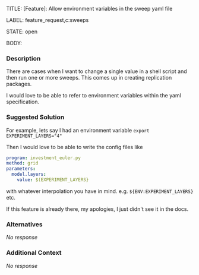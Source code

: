 TITLE:
[Feature]: Allow environment variables in the sweep yaml file

LABEL:
feature_request,c:sweeps

STATE:
open

BODY:
### Description

There are cases when I want to change a single value in a shell script and then run one or more sweeps.  This comes up in creating replication packages.

I would love to be able to refer to environment variables within the yaml specification.

### Suggested Solution

For example, lets say I had an environment variable `export EXPERIMENT_LAYERS="4"`

Then I would love to be able to write the config files like
```yaml
program: investment_euler.py
method: grid
parameters:
  model.layers:
    value: $(EXPERIMENT_LAYERS}
```
with whatever interpolation you have in mind.  e.g. `${ENV:EXPERIMENT_LAYERS}` etc.

If this feature is already there, my apologies, I just didn't see it in the docs.

### Alternatives

_No response_

### Additional Context

_No response_

